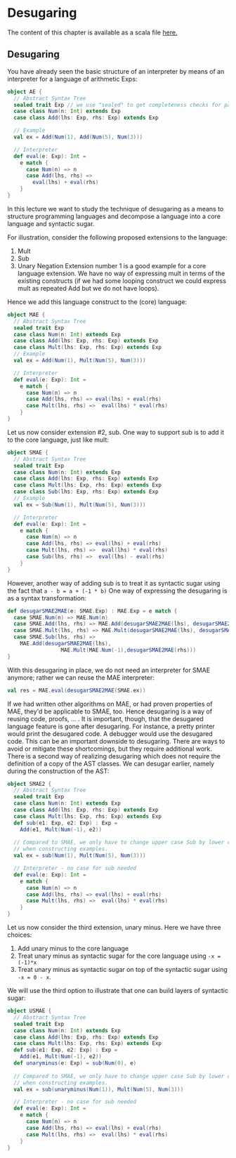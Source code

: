 # Desugaring

The content of this chapter is available as a scala file [here.](./desugaring.scala)

## Desugaring

You have already seen the basic structure of an interpreter by means of an interpreter for a language of arithmetic Exps:


```scala mdoc
object AE {
  // Abstract Syntax Tree
  sealed trait Exp // we use "sealed" to get completeness checks for pattern matching
  case class Num(n: Int) extends Exp
  case class Add(lhs: Exp, rhs: Exp) extends Exp

  // Example
  val ex = Add(Num(1), Add(Num(5), Num(3)))

  // Interpreter
  def eval(e: Exp): Int =
    e match {
      case Num(n) => n
      case Add(lhs, rhs) =>
        eval(lhs) + eval(rhs)
    }
}
```

In this lecture we want to study the technique of desugaring as a means to structure programming languages and decompose a language into
a core language and syntactic sugar.
 
For illustration, consider the following proposed extensions to the language:
  1. Mult
  2. Sub
  3. Unary Negation 
Extension number 1 is a good example for a core language extension. We have no way of expressing mult in terms of the existing constructs
(if we had some looping construct we could express mult as repeated Add but we do not have loops).
 
Hence we add this language construct to the (core) language:

```scala mdoc
object MAE {
  // Abstract Syntax Tree
  sealed trait Exp
  case class Num(n: Int) extends Exp
  case class Add(lhs: Exp, rhs: Exp) extends Exp
  case class Mult(lhs: Exp, rhs: Exp) extends Exp
  // Example
  val ex = Add(Num(1), Mult(Num(5), Num(3)))

  // Interpreter
  def eval(e: Exp): Int =
    e match {
      case Num(n) => n
      case Add(lhs, rhs) => eval(lhs) + eval(rhs)
      case Mult(lhs, rhs) =>  eval(lhs) * eval(rhs)
    }
}
```

Let us now consider extension #2, sub. One way to support sub is to add it to the core language, just like mult: 

```scala mdoc
object SMAE {
  // Abstract Syntax Tree
  sealed trait Exp
  case class Num(n: Int) extends Exp
  case class Add(lhs: Exp, rhs: Exp) extends Exp
  case class Mult(lhs: Exp, rhs: Exp) extends Exp
  case class Sub(lhs: Exp, rhs: Exp) extends Exp
  // Example
  val ex = Sub(Num(1), Mult(Num(5), Num(3)))

  // Interpreter
  def eval(e: Exp): Int =
    e match {
      case Num(n) => n
      case Add(lhs, rhs) => eval(lhs) + eval(rhs)
      case Mult(lhs, rhs) =>  eval(lhs) * eval(rhs)
      case Sub(lhs, rhs) =>  eval(lhs) - eval(rhs)
    }
}
```

However, another way of adding sub is to treat it as syntactic sugar using the fact that ``a - b = a + (-1 * b)``
One way of expressing the desugaring is as a syntax transformation: 

```scala mdoc
def desugarSMAE2MAE(e: SMAE.Exp) : MAE.Exp = e match {
  case SMAE.Num(n) => MAE.Num(n)
  case SMAE.Add(lhs, rhs) => MAE.Add(desugarSMAE2MAE(lhs), desugarSMAE2MAE(rhs))
  case SMAE.Mult(lhs, rhs) => MAE.Mult(desugarSMAE2MAE(lhs), desugarSMAE2MAE(rhs)) 
  case SMAE.Sub(lhs, rhs) => 
    MAE.Add(desugarSMAE2MAE(lhs), 
                 MAE.Mult(MAE.Num(-1),desugarSMAE2MAE(rhs)))
}
```

With this desugaring in place, we do not need an interpreter for SMAE anymore; rather we can reuse the MAE interpreter: 

```scala mdoc
val res = MAE.eval(desugarSMAE2MAE(SMAE.ex))
```

If we had written other algorithms on MAE, or had proven properties of MAE, they'd be applicable to SMAE, too. Hence desugaring is a way
of reusing code, proofs, ... . It is important, though, that the desugared language feature is gone after desugaring. For instance,
a pretty printer would print the desugared code. A debugger would use the desugared code. This can be an important downside to desugaring.
There are ways to avoid or mitigate these shortcomings, but they require additional work.
There is a second way of realizing desugaring which does not require the definition of a copy of the AST classes. We can desugar earlier,
namely during the construction of the AST:

```scala mdoc
object SMAE2 {
  // Abstract Syntax Tree
  sealed trait Exp
  case class Num(n: Int) extends Exp
  case class Add(lhs: Exp, rhs: Exp) extends Exp
  case class Mult(lhs: Exp, rhs: Exp) extends Exp
  def sub(e1: Exp, e2: Exp) : Exp =
    Add(e1, Mult(Num(-1), e2))
  
  // Compared to SMAE, we only have to change upper case Sub by lower case sub
  // when constructing examples.
  val ex = sub(Num(1), Mult(Num(5), Num(3)))

  // Interpreter - no case for sub needed
  def eval(e: Exp): Int =
    e match {
      case Num(n) => n
      case Add(lhs, rhs) => eval(lhs) + eval(rhs)
      case Mult(lhs, rhs) =>  eval(lhs) * eval(rhs)
    }
}
```

Let us now consider the third extension, unary minus. Here we have three choices:

 1. Add unary minus to the core language
 2. Treat unary minus as syntactic sugar for the core language using  ``-x = (-1)*x``
 3. Treat unary minus as syntactic sugar on top of the syntactic sugar using ``-x = 0 - x``.

We will use the third option to illustrate that one can build layers of syntactic sugar:

```scala mdoc
object USMAE {
  // Abstract Syntax Tree
  sealed trait Exp
  case class Num(n: Int) extends Exp
  case class Add(lhs: Exp, rhs: Exp) extends Exp
  case class Mult(lhs: Exp, rhs: Exp) extends Exp
  def sub(e1: Exp, e2: Exp) : Exp =
    Add(e1, Mult(Num(-1), e2))
  def unaryminus(e: Exp) = sub(Num(0), e)
  
  // Compared to SMAE, we only have to change upper case Sub by lower case sub
  // when constructing examples.
  val ex = sub(unaryminus(Num(1)), Mult(Num(5), Num(3)))

  // Interpreter - no case for sub needed
  def eval(e: Exp): Int =
    e match {
      case Num(n) => n
      case Add(lhs, rhs) => eval(lhs) + eval(rhs)
      case Mult(lhs, rhs) =>  eval(lhs) * eval(rhs)
    }
}
```